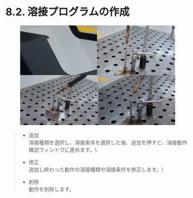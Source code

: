 # 8.2. 溶接プログラムの作成

<figure><img src="../.gitbook/assets/그림4.png" alt=""><figcaption></figcaption></figure>

> * 追加\
>   溶接種類を選択し、溶接条件を選択した後、追加を押すと、溶接動作確認ウィンドウに進めます。\
>
> * 修正\
>   追加し終わった動作の溶接種類や溶接条件を修正します。\
>
> * 削除\
>   動作を削除します。

